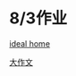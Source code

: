 # 8/3作业

[ideal home](8%203%E4%BD%9C%E4%B8%9A%20130ff01e62cd4ba9a149c1cbb36ec4c2/ideal%20home%2066e80a6b526b443399eb090840b909e8.md)

[](8%203%E4%BD%9C%E4%B8%9A%20130ff01e62cd4ba9a149c1cbb36ec4c2/Untitled%20f04ce059511848a4a76101752a9c742a.md)

[大作文](8%203%E4%BD%9C%E4%B8%9A%20130ff01e62cd4ba9a149c1cbb36ec4c2/%E5%A4%A7%E4%BD%9C%E6%96%87%20b0cbb877a52b47a185693c58aca2504e.md)